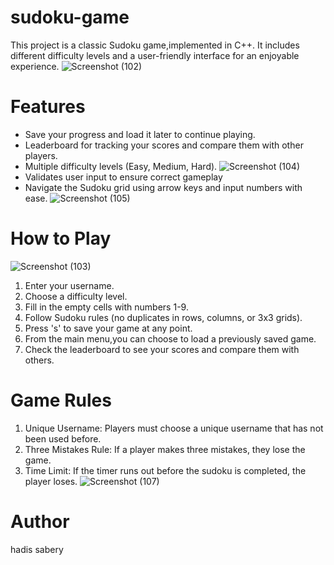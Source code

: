 # sudoku-game
This project is a classic Sudoku game,implemented in C++. It includes different difficulty levels and a user-friendly interface for an enjoyable experience.
![Screenshot (102)](https://github.com/user-attachments/assets/d3a4304f-b1a2-4bb4-865c-bf9c718fe9a1)

# Features
 * Save your progress and load it later to continue playing.
 * Leaderboard for tracking your scores and compare them with other players.
 * Multiple difficulty levels (Easy, Medium, Hard).
 ![Screenshot (104)](https://github.com/user-attachments/assets/023bab00-1fef-46a9-804e-12f01a463fc1)
 * Validates user input to ensure correct gameplay
 * Navigate the Sudoku grid using arrow keys and input numbers with ease.
![Screenshot (105)](https://github.com/user-attachments/assets/f7f9e4a3-adc4-4235-b072-66d94cd5a84e)
   
# How to Play
![Screenshot (103)](https://github.com/user-attachments/assets/7db771e8-dc98-452d-a2e9-d66c0de55a0a)

 1. Enter your username.
 2. Choose a difficulty level.
 3. Fill in the empty cells with numbers 1-9.
 4. Follow Sudoku rules (no duplicates in rows, columns, or 3x3 grids).
 5. Press 's' to save your game at any point.
 6. From the main menu,you can choose to load a previously saved game.
 7. Check the leaderboard to see your scores and compare them with others.

# Game Rules
 1. Unique Username: Players must choose a unique username that has not been used before.
 2. Three Mistakes Rule: If a player makes three mistakes, they lose the game.
 3. Time Limit: If the timer runs out before the sudoku is completed, the player loses.
    ![Screenshot (107)](https://github.com/user-attachments/assets/8d4f5f72-23e8-4cdb-8e2a-edfe85445e4c)

# Author
hadis sabery
